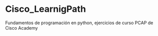 # Cisco_LearnigPath

Fundamentos de programación en python, ejercicios de curso PCAP de Cisco Academy

